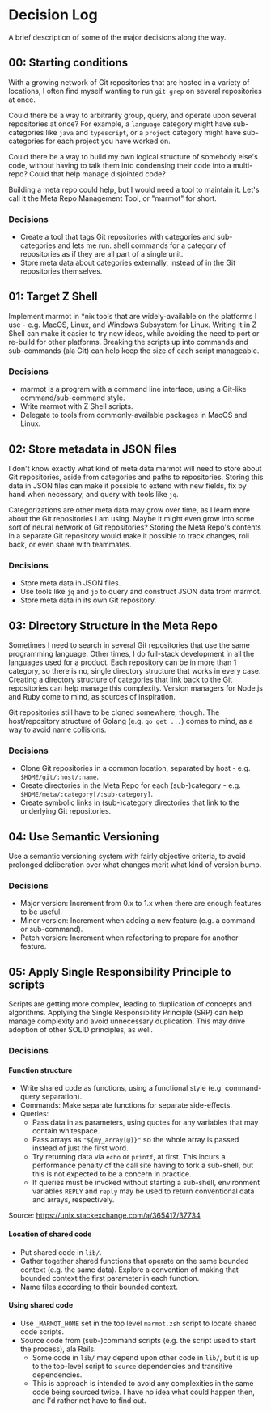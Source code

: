 # Decision Log

A brief description of some of the major decisions along the way.

## 00: Starting conditions

With a growing network of Git repositories that are hosted in a variety of locations, I often find
myself wanting to run `git grep` on several repositories at once.

Could there be a way to arbitrarily group, query, and operate upon several repositories at once?
For example, a `language` category might have sub-categories like `java` and `typescript`, or a
`project` category might have sub-categories for each project you have worked on.

Could there be a way to build my own logical structure of somebody else's code, without having to
talk them into condensing their code into a multi-repo?  Could that help manage disjointed code?

Building a meta repo could help, but I would need a tool to maintain it.  Let's call it the Meta
Repo Management Tool, or "marmot" for short.

### Decisions

- Create a tool that tags Git repositories with categories and sub-categories and lets me run.
  shell commands for a category of repositories as if they are all part of a single unit.
- Store meta data about categories externally, instead of in the Git repositories themselves.

## 01: Target Z Shell

Implement marmot in *nix tools that are widely-available on the platforms I use - e.g. MacOS, Linux,
and Windows Subsystem for Linux.  Writing it in Z Shell can make it easier to try new ideas, while
avoiding the need to port or re-build for other platforms.  Breaking the scripts up into commands
and sub-commands (ala Git) can help keep the size of each script manageable.

### Decisions

- marmot is a program with a command line interface, using a Git-like command/sub-command style.
- Write marmot with Z Shell scripts.
- Delegate to tools from commonly-available packages in MacOS and Linux.

## 02: Store metadata in JSON files

I don't know exactly what kind of meta data marmot will need to store about Git repositories, aside
from categories and paths to repositories.  Storing this data in JSON files can make it possible to
extend with new fields, fix by hand when necessary, and query with tools like `jq`.

Categorizations are other meta data may grow over time, as I learn more about the Git repositories I
am using.  Maybe it might even grow into some sort of neural network of Git repositories?  Storing
the Meta Repo's contents in a separate Git repository would make it possible to track changes, roll
back, or even share with teammates.

### Decisions

- Store meta data in JSON files.
- Use tools like `jq` and `jo` to query and construct JSON data from marmot.
- Store meta data in its own Git repository.

## 03: Directory Structure in the Meta Repo

Sometimes I need to search in several Git repositories that use the same programming language. Other
times, I do full-stack development in all the languages used for a product.  Each repository can be
in more than 1 category, so there is no, single directory structure that works in every case.
Creating a directory structure of categories that link back to the Git repositories can help manage
this complexity.  Version managers for Node.js and Ruby come to mind, as sources of inspiration.

Git repositories still have to be cloned somewhere, though.  The host/repository structure of Golang
(e.g. `go get ...`) comes to mind, as a way to avoid name collisions.

### Decisions

- Clone Git repositories in a common location, separated by host - e.g. `$HOME/git/:host/:name`.
- Create directories in the Meta Repo for each (sub-)category - e.g.
  `$HOME/meta/:category[/:sub-category]`.
- Create symbolic links in (sub-)category directories that link to the underlying Git repositories.

## 04: Use Semantic Versioning

Use a semantic versioning system with fairly objective criteria, to avoid prolonged deliberation
over what changes merit what kind of version bump.

### Decisions

- Major version: Increment from 0.x to 1.x when there are enough features to be useful.
- Minor version: Increment when adding a new feature (e.g. a command or sub-command).
- Patch version: Increment when refactoring to prepare for another feature.

## 05: Apply Single Responsibility Principle to scripts

Scripts are getting more complex, leading to duplication of concepts and algorithms.  Applying the
Single Responsibility Principle (SRP) can help manage complexity and avoid unnecessary duplication.
This may drive adoption of other SOLID principles, as well.

### Decisions

#### Function structure

- Write shared code as functions, using a functional style (e.g. command-query separation).
- Commands: Make separate functions for separate side-effects.
- Queries:
  - Pass data in as parameters, using quotes for any variables that may contain whitespace.
  - Pass arrays as `"${my_array[@]}"` so the whole array is passed instead of just the first word.
  - Try returning data via `echo` or `printf`, at first.  This incurs a performance penalty of the
    call site having to fork a sub-shell, but this is not expected to be a concern in practice.
  - If queries must be invoked without starting a sub-shell, environment variables `REPLY` and
    `reply` may be used to return conventional data and arrays, respectively.

Source: <https://unix.stackexchange.com/a/365417/37734>

#### Location of shared code

- Put shared code in `lib/`.
- Gather together shared functions that operate on the same bounded context (e.g. the same data).
  Explore a convention of making that bounded context the first parameter in each function.
- Name files according to their bounded context.

#### Using shared code

- Use `_MARMOT_HOME` set in the top level `marmot.zsh` script to locate shared code scripts.
- Source code from (sub-)command scripts (e.g. the script used to start the process), ala Rails.
  - Some code in `lib/` may depend upon other code in `lib/`, but it is up to the top-level script
    to `source` dependencies and transitive dependencies.
  - This is approach is intended to avoid any complexities in the same code being sourced twice.  I
    have no idea what could happen then, and I'd rather not have to find out.

